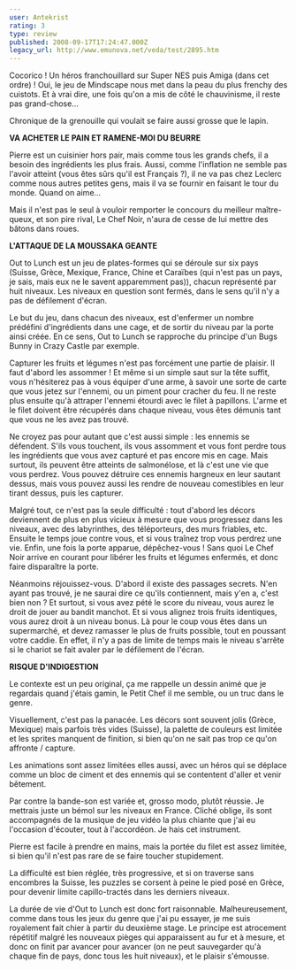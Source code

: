 ```yaml
---
user: Antekrist
rating: 3
type: review
published: 2008-09-17T17:24:47.000Z
legacy_url: http://www.emunova.net/veda/test/2895.htm
---
```

Cocorico ! Un héros franchouillard sur Super NES puis Amiga (dans cet ordre) ! Oui, le jeu de Mindscape nous met dans la peau du plus frenchy des cuistots. Et à vrai dire, une fois qu'on a mis de côté le chauvinisme, il reste pas grand-chose...  

Chronique de la grenouille qui voulait se faire aussi grosse que le lapin.  

  

**VA ACHETER LE PAIN ET RAMENE-MOI DU BEURRE**  

Pierre est un cuisinier hors pair, mais comme tous les grands chefs, il a besoin des ingrédients les plus frais. Aussi, comme l'inflation ne semble pas l'avoir atteint (vous êtes sûrs qu'il est Français ?), il ne va pas chez Leclerc comme nous autres petites gens, mais il va se fournir en faisant le tour du monde. Quand on aime...  

Mais il n'est pas le seul à vouloir remporter le concours du meilleur maître-queux, et son pire rival, Le Chef Noir, n'aura de cesse de lui mettre des bâtons dans roues.  

  

**L'ATTAQUE DE LA MOUSSAKA GEANTE**  

Out to Lunch est un jeu de plates-formes qui se déroule sur six pays (Suisse, Grèce, Mexique, France, Chine et Caraïbes (qui n'est pas un pays, je sais, mais eux ne le savent apparemment pas)), chacun représenté par huit niveaux. Les niveaux en question sont fermés, dans le sens qu'il n'y a pas de défilement d'écran.   

Le but du jeu, dans chacun des niveaux, est d'enfermer un nombre prédéfini d'ingrédients dans une cage, et de sortir du niveau par la porte ainsi créée. En ce sens, Out to Lunch se rapproche du principe d'un Bugs Bunny in Crazy Castle par exemple.  

Capturer les fruits et légumes n'est pas forcément une partie de plaisir. Il faut d'abord les assommer ! Et même si un simple saut sur la tête suffit, vous n'hésiterez pas à vous équiper d'une arme, à savoir une sorte de carte que vous jetez sur l'ennemi, ou un piment pour cracher du feu. Il ne reste plus ensuite qu'à attraper l'ennemi étourdi avec le filet à papillons. L'arme et le filet doivent être récupérés dans chaque niveau, vous êtes démunis tant que vous ne les avez pas trouvé.  

Ne croyez pas pour autant que c'est aussi simple : les ennemis se défendent. S'ils vous touchent, ils vous assomment et vous font perdre tous les ingrédients que vous avez capturé et pas encore mis en cage. Mais surtout, ils peuvent être atteints de salmonélose, et là c'est une vie que vous perdrez. Vous pouvez détruire ces ennemis hargneux en leur sautant dessus, mais vous pouvez aussi les rendre de nouveau comestibles en leur tirant dessus, puis les capturer.  

Malgré tout, ce n'est pas la seule difficulté : tout d'abord les décors deviennent de plus en plus vicieux à mesure que vous progressez dans les niveaux, avec des labyrinthes, des téléporteurs, des murs friables, etc. Ensuite le temps joue contre vous, et si vous traînez trop vous perdrez une vie. Enfin, une fois la porte apparue, dépêchez-vous ! Sans quoi Le Chef Noir arrive en courant pour libérer les fruits et légumes enfermés, et donc faire disparaître la porte.  

Néanmoins réjouissez-vous. D'abord il existe des passages secrets. N'en ayant pas trouvé, je ne saurai dire ce qu'ils contiennent, mais y'en a, c'est bien non ? Et surtout, si vous avez pété le score du niveau, vous aurez le droit de jouer au bandit manchot. Et si vous alignez trois fruits identiques, vous aurez droit à un niveau bonus. Là pour le coup vous êtes dans un supermarché, et devez ramasser le plus de fruits possible, tout en poussant votre caddie. En effet, il n'y a pas de limite de temps mais le niveau s'arrête si le chariot se fait avaler par le défilement de l'écran.  

  

**RISQUE D'INDIGESTION**  

Le contexte est un peu original, ça me rappelle un dessin animé que je regardais quand j'étais gamin, le Petit Chef il me semble, ou un truc dans le genre.  

Visuellement, c'est pas la panacée. Les décors sont souvent jolis (Grèce, Mexique) mais parfois très vides (Suisse), la palette de couleurs est limitée et les sprites manquent de finition, si bien qu'on ne sait pas trop ce qu'on affronte / capture.  

Les animations sont assez limitées elles aussi, avec un héros qui se déplace comme un bloc de ciment et des ennemis qui se contentent d'aller et venir bêtement.  

Par contre la bande-son est variée et, grosso modo, plutôt réussie. Je mettrais juste un bémol sur les niveaux en France. Cliché oblige, ils sont accompagnés de la musique de jeu vidéo la plus chiante que j'ai eu l'occasion d'écouter, tout à l'accordéon. Je hais cet instrument.  

Pierre est facile à prendre en mains, mais la portée du filet est assez limitée, si bien qu'il n'est pas rare de se faire toucher stupidement.  

La difficulté est bien réglée, très progressive, et si on traverse sans encombres la Suisse, les puzzles se corsent à peine le pied posé en Grèce, pour devenir limite capillo-tractés dans les derniers niveaux.  

La durée de vie d'Out to Lunch est donc fort raisonnable. Malheureusement, comme dans tous les jeux du genre que j'ai pu essayer, je me suis royalement fait chier à partir du deuxième stage. Le principe est atrocement répétitif malgré les nouveaux pièges qui apparaissent au fur et à mesure, et donc on finit par avancer pour avancer (on ne peut sauvegarder qu'à chaque fin de pays, donc tous les huit niveaux), et le plaisir s'émousse.